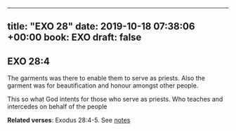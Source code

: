 
---
title: "EXO 28"
date: 2019-10-18 07:38:06 +00:00
book: EXO
draft: false
---

## EXO 28:4

The garments was there to enable them to serve as priests. Also the garment was for beautification and honour amongst other people.

This so what God intents for those who serve as priests. Who teaches and intercedes on behalf of the people

**Related verses**: Exodus 28:4-5. See [notes](https://my.bible.com/notes/3277666426219651177)

